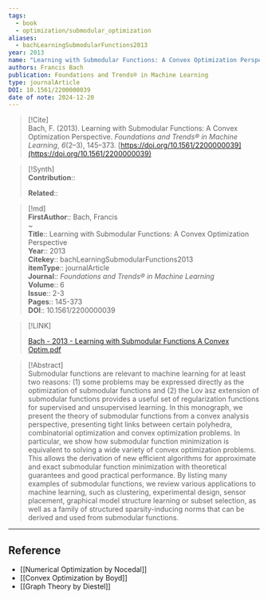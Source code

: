 ```yaml
---
tags:
  - book
  - optimization/submodular_optimization
aliases:
  - bachLearningSubmodularFunctions2013
year: 2013
name: "Learning with Submodular Functions: A Convex Optimization Perspective"
authors: Francis Bach
publication: Foundations and Trends® in Machine Learning
type: journalArticle
DOI: 10.1561/2200000039
date of note: 2024-12-20
---
```


> [!Cite]  
> Bach, F. (2013). Learning with Submodular Functions: A Convex Optimization Perspective. _Foundations and Trends® in Machine Learning_, _6_(2–3), 145–373. [https://doi.org/10.1561/2200000039](https://doi.org/10.1561/2200000039)

>[!Synth]  
>**Contribution**::  
>  
>**Related**::   
>  
  
>[!md]  
> **FirstAuthor**:: Bach, Francis  
~  
> **Title**:: Learning with Submodular Functions: A Convex Optimization Perspective  
> **Year**:: 2013  
> **Citekey**:: bachLearningSubmodularFunctions2013  
> **itemType**:: journalArticle  
> **Journal**:: *Foundations and Trends® in Machine Learning*  
> **Volume**:: 6  
> **Issue**:: 2-3  
> **Pages**:: 145-373  
> **DOI**:: 10.1561/2200000039  

> [!LINK]  
> 
> [Bach - 2013 - Learning with Submodular Functions A Convex Optim.pdf](file:///home/lukexie/Documents/Papers/storage/FQA7DPFY/Bach%20-%202013%20-%20Learning%20with%20Submodular%20Functions%20A%20Convex%20Optim.pdf) 
>  

> [!Abstract]  
> Submodular functions are relevant to machine learning for at least two reasons: (1) some problems may be expressed directly as the optimization of submodular functions and (2) the Lov ́asz extension of submodular functions provides a useful set of regularization functions for supervised and unsupervised learning. In this monograph, we present the theory of submodular functions from a convex analysis perspective, presenting tight links between certain polyhedra, combinatorial optimization and convex optimization problems. In particular, we show how submodular function minimization is equivalent to solving a wide variety of convex optimization problems. This allows the derivation of new efficient algorithms for approximate and exact submodular function minimization with theoretical guarantees and good practical performance. By listing many examples of submodular functions, we review various applications to machine learning, such as clustering, experimental design, sensor placement, graphical model structure learning or subset selection, as well as a family of structured sparsity-inducing norms that can be derived and used from submodular functions.


-----
## Reference
  
- [[Numerical Optimization by Nocedal]]
- [[Convex Optimization by Boyd]]
- [[Graph Theory by Diestel]]